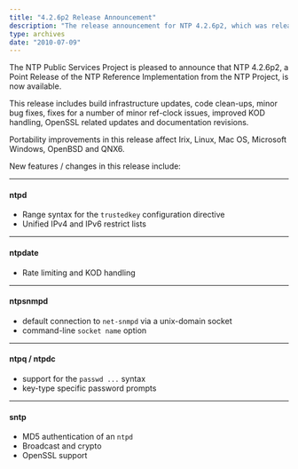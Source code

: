 ```yaml
---
title: "4.2.6p2 Release Announcement"
description: "The release announcement for NTP 4.2.6p2, which was released on July 9, 2010."
type: archives
date: "2010-07-09"
---
```


The NTP Public Services Project is pleased to announce that NTP 4.2.6p2, a Point Release of the NTP Reference Implementation from the
NTP Project, is now available.

This release includes build infrastructure updates, code clean-ups, minor bug fixes, fixes for a number of minor ref-clock issues, improved
KOD handling, OpenSSL related updates and documentation revisions.

Portability improvements in this release affect Irix, Linux, Mac OS, Microsoft Windows, OpenBSD and QNX6.

New features / changes in this release include:

* * *

#### ntpd
* Range syntax for the `trustedkey` configuration directive
* Unified IPv4 and IPv6 restrict lists

* * *

#### ntpdate
* Rate limiting and KOD handling

* * *

#### ntpsnmpd
* default connection to `net-snmpd` via a unix-domain socket
* command-line `socket name` option

* * *

#### ntpq / ntpdc
* support for the `passwd ...` syntax
* key-type specific password prompts

* * *

#### sntp
* MD5 authentication of an `ntpd`
* Broadcast and crypto
* OpenSSL support